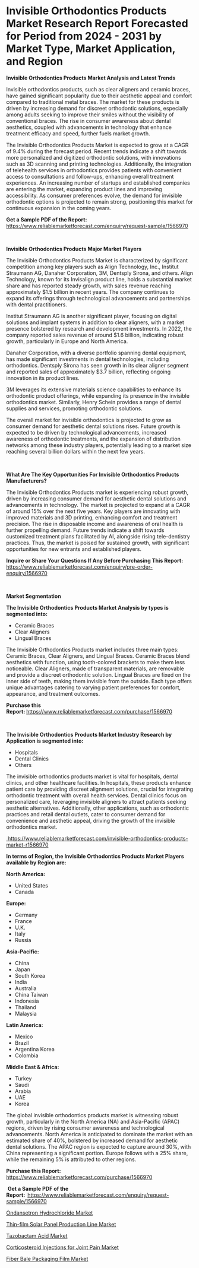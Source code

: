 <p><h1>Invisible Orthodontics Products Market Research Report Forecasted for Period from 2024 -  2031 by Market Type, Market Application, and Region</h1></p><p><strong>Invisible Orthodontics Products Market Analysis and Latest Trends</strong></p>
<p><p>Invisible orthodontics products, such as clear aligners and ceramic braces, have gained significant popularity due to their aesthetic appeal and comfort compared to traditional metal braces. The market for these products is driven by increasing demand for discreet orthodontic solutions, especially among adults seeking to improve their smiles without the visibility of conventional braces. The rise in consumer awareness about dental aesthetics, coupled with advancements in technology that enhance treatment efficacy and speed, further fuels market growth.</p><p>The Invisible Orthodontics Products Market is expected to grow at a CAGR of 9.4% during the forecast period. Recent trends indicate a shift towards more personalized and digitized orthodontic solutions, with innovations such as 3D scanning and printing technologies. Additionally, the integration of telehealth services in orthodontics provides patients with convenient access to consultations and follow-ups, enhancing overall treatment experiences. An increasing number of startups and established companies are entering the market, expanding product lines and improving accessibility. As consumer preferences evolve, the demand for invisible orthodontic options is projected to remain strong, positioning this market for continuous expansion in the coming years.</p></p>
<p><strong>Get a Sample PDF of the Report:&nbsp;</strong> <a href="https://www.reliablemarketforecast.com/enquiry/request-sample/1566970">https://www.reliablemarketforecast.com/enquiry/request-sample/1566970</a></p>
<p>&nbsp;</p>
<p><strong>Invisible Orthodontics Products Major Market Players</strong></p>
<p><p>The Invisible Orthodontics Products Market is characterized by significant competition among key players such as Align Technology, Inc., Institut Straumann AG, Danaher Corporation, 3M, Dentsply Sirona, and others. Align Technology, known for its Invisalign product line, holds a substantial market share and has reported steady growth, with sales revenue reaching approximately $1.5 billion in recent years. The company continues to expand its offerings through technological advancements and partnerships with dental practitioners.</p><p>Institut Straumann AG is another significant player, focusing on digital solutions and implant systems in addition to clear aligners, with a market presence bolstered by research and development investments. In 2022, the company reported sales revenue of around $1.6 billion, indicating robust growth, particularly in Europe and North America.</p><p>Danaher Corporation, with a diverse portfolio spanning dental equipment, has made significant investments in dental technologies, including orthodontics. Dentsply Sirona has seen growth in its clear aligner segment and reported sales of approximately $3.7 billion, reflecting ongoing innovation in its product lines.</p><p>3M leverages its extensive materials science capabilities to enhance its orthodontic product offerings, while expanding its presence in the invisible orthodontics market. Similarly, Henry Schein provides a range of dental supplies and services, promoting orthodontic solutions.</p><p>The overall market for invisible orthodontics is projected to grow as consumer demand for aesthetic dental solutions rises. Future growth is expected to be driven by technological advancements, increased awareness of orthodontic treatments, and the expansion of distribution networks among these industry players, potentially leading to a market size reaching several billion dollars within the next few years.</p></p>
<p>&nbsp;</p>
<p><strong>What Are The Key Opportunities For Invisible Orthodontics Products Manufacturers?</strong></p>
<p><p>The Invisible Orthodontics Products market is experiencing robust growth, driven by increasing consumer demand for aesthetic dental solutions and advancements in technology. The market is projected to expand at a CAGR of around 15% over the next five years. Key players are innovating with improved materials and 3D printing, enhancing comfort and treatment precision. The rise in disposable income and awareness of oral health is further propelling demand. Future trends indicate a shift towards customized treatment plans facilitated by AI, alongside rising tele-dentistry practices. Thus, the market is poised for sustained growth, with significant opportunities for new entrants and established players.</p></p>
<p><strong>Inquire or Share Your Questions If Any Before Purchasing This Report:</strong> <a href="https://www.reliablemarketforecast.com/enquiry/pre-order-enquiry/1566970">https://www.reliablemarketforecast.com/enquiry/pre-order-enquiry/1566970</a></p>
<p>&nbsp;</p>
<p><strong>Market Segmentation</strong></p>
<p><strong>The Invisible Orthodontics Products Market Analysis by types is segmented into:</strong></p>
<p><ul><li>Ceramic Braces</li><li>Clear Aligners</li><li>Lingual Braces</li></ul></p>
<p><p>The Invisible Orthodontics Products market includes three main types: Ceramic Braces, Clear Aligners, and Lingual Braces. Ceramic Braces blend aesthetics with function, using tooth-colored brackets to make them less noticeable. Clear Aligners, made of transparent materials, are removable and provide a discreet orthodontic solution. Lingual Braces are fixed on the inner side of teeth, making them invisible from the outside. Each type offers unique advantages catering to varying patient preferences for comfort, appearance, and treatment outcomes.</p></p>
<p><strong>Purchase this Report:&nbsp;</strong><a href="https://www.reliablemarketforecast.com/purchase/1566970">https://www.reliablemarketforecast.com/purchase/1566970</a></p>
<p>&nbsp;</p>
<p><strong>The Invisible Orthodontics Products Market Industry Research by Application is segmented into:</strong></p>
<p><ul><li>Hospitals</li><li>Dental Clinics</li><li>Others</li></ul></p>
<p><p>The invisible orthodontics products market is vital for hospitals, dental clinics, and other healthcare facilities. In hospitals, these products enhance patient care by providing discreet alignment solutions, crucial for integrating orthodontic treatment with overall health services. Dental clinics focus on personalized care, leveraging invisible aligners to attract patients seeking aesthetic alternatives. Additionally, other applications, such as orthodontic practices and retail dental outlets, cater to consumer demand for convenience and aesthetic appeal, driving the growth of the invisible orthodontics market.</p></p>
<p><a href="https://www.reliablemarketforecast.com/invisible-orthodontics-products-market-r1566970">&nbsp;https://www.reliablemarketforecast.com/invisible-orthodontics-products-market-r1566970</a></p>
<p><strong>In terms of Region, the Invisible Orthodontics Products Market Players available by Region are:</strong></p>
<p>
    <p> <strong> North America: </strong>
        <ul>
            <li>United States</li>
            <li>Canada</li>
        </ul>
        </p> 
    <p> <strong> Europe: </strong>
        <ul>
            <li>Germany</li>
            <li>France</li>
            <li>U.K.</li>
            <li>Italy</li>
            <li>Russia</li>
        </ul>
        </p> 
    <p> <strong> Asia-Pacific: </strong>
        <ul>
            <li>China</li>
            <li>Japan</li>
            <li>South Korea</li>
            <li>India</li>
            <li>Australia</li>
            <li>China Taiwan</li>
            <li>Indonesia</li>
            <li>Thailand</li>
            <li>Malaysia</li>
        </ul>
        </p> 
    <p> <strong> Latin America: </strong>
        <ul>
            <li>Mexico</li>
            <li>Brazil</li>
            <li>Argentina Korea</li>
            <li>Colombia</li>
        </ul>
        </p> 
    <p> <strong> Middle East & Africa: </strong>
        <ul>
            <li>Turkey</li>
            <li>Saudi</li>
            <li>Arabia</li>
            <li>UAE</li>
            <li>Korea</li>
        </ul>
    </p>
    </p>
<p><p>The global invisible orthodontics products market is witnessing robust growth, particularly in the North America (NA) and Asia-Pacific (APAC) regions, driven by rising consumer awareness and technological advancements. North America is anticipated to dominate the market with an estimated share of 40%, bolstered by increased demand for aesthetic dental solutions. The APAC region is expected to capture around 30%, with China representing a significant portion. Europe follows with a 25% share, while the remaining 5% is attributed to other regions.</p></p>
<p><strong>Purchase this Report: </strong><a href="https://www.reliablemarketforecast.com/purchase/1566970">https://www.reliablemarketforecast.com/purchase/1566970</a></p>
<p>&nbsp;<strong>Get a Sample PDF of the Report:&nbsp;&nbsp;</strong><a href="https://www.reliablemarketforecast.com/enquiry/request-sample/1566970">https://www.reliablemarketforecast.com/enquiry/request-sample/1566970</a></p>
<p><strong></strong></p>
<p><p><a href="https://www.linkedin.com/pulse/how-regional-global-trends-shaping-ondansetron-hydrochloride-73cec?trackingId=xqcskMWER0C4FUFaxOfGYw%3D%3D">Ondansetron Hydrochloride Market</a></p><p><a href="https://medium.com/@austinalvarez1901/future-of-thin-film-solar-panel-production-line-market-global-market-forecast-and-market-trends-d8c7dc0e3282?postPublishedType=repub">Thin-film Solar Panel Production Line Market</a></p><p><a href="https://www.linkedin.com/pulse/tazobactam-acid-market-overview-regional-outlook-competitive-aytuc?trackingId=6zGctxyUQnKbiirbQDiBkQ%3D%3D">Tazobactam Acid Market</a></p><p><a href="https://github.com/dringals/Market-Research-Report-List-6/blob/main/corticosteroid-injections-for-joint-pain-market.md">Corticosteroid Injections for Joint Pain Market</a></p><p><a href="https://issuu.com/reportprime-2/docs/fiber-bale-packaging-film-market-si_11d5a5b2ee4727">Fiber Bale Packaging Film Market</a></p></p>